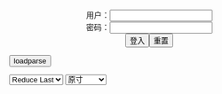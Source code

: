 <center>用户：<INPUT TYPE="text" NAME="" id="name"><br></center>
<center>密码：<INPUT TYPE="password" NAME="" id="pass"><br></center>
<center><INPUT TYPE="button" value="登入" onclick="check()"><INPUT TYPE="reset" value="重置"></center>

<div style="display: none" id="mdm" name="dmd">
  <button onclick="location.reload()">Cover 0</button>
</div>

<button style="display: none" name="dmd" onclick="toggleb()">toggle</button>
<button onclick="loadparse()">loadparse</button>

<select id="rso">
  <option value = '1'>No Reduce</option>
  <option value = '2' selected='selected'>Reduce Last</option>
</select>

<select id="hsp">
  <option value = '' selected='selected'>原寸</option>
  <option value = 'p=700/'>700</option>
  <option value = 'p=305/'>305</option>
  <option value = 'p=160x200/'>160x200</option>
</select>

<br>
<div style="display: none" id="mdc" name="dmd">
</div>

<pre style="display: none" id = "raw">
<!-- 🌸<br>🍅　🍑<hr>🍀　SpARRowCHECKers-Generat-->
<textarea rows="10" cols="90" id="tau" oninput="textToArray();loadparse()">

https://static6.hentai-cosplays.com/upload/20211213/255/261009/p=700/18.jpg
https://static7.hentai-cosplays.com/upload/20220209/289/294913/p=700/20.jpg
https://static7.hentai-cosplays.com/upload/20220207/288/294738/p=700/10.jpg
https://static7.hentai-cosplays.com/upload/20220203/288/294341/p=700/9.jpg
https://static5.hentai-cosplays.com/upload/20211025/245/249911/p=700/42.jpg
https://static5.hentai-cosplays.com/upload/20210726/231/235817/p=700/10.jpg
https://static5.hentai-cosplays.com/upload/20210801/234/239565/p=700/42.jpg
https://static5.hentai-cosplays.com/upload/20210727/233/237643/p=700/10.jpg
https://static9.porn-images-xxx.com/upload/20211117/938/959565/p=700/37.jpg
https://static9.porn-images-xxx.com/upload/20211012/934/956251/p=700/36.jpg
https://static9.porn-images-xxx.com/upload/20210927/932/953915/p=700/58.jpg
https://static7.porn-images-xxx.com/upload/20200808/831/850756/p=700/85.jpg
https://static7.porn-images-xxx.com/upload/20200909/835/854068/p=700/93.jpg
https://static9.porn-images-xxx.com/upload/20210814/924/945854/p=700/59.jpg
https://static9.porn-images-xxx.com/upload/20210905/927/949179/p=700/84.jpg
https://static5.porn-images-xxx.com/upload/20200509/820/838950/p=700/65.jpg
https://static7.porn-images-xxx.com/upload/20210114/872/892684/p=700/46.jpg
https://static8.porn-images-xxx.com/upload/20210613/918/939614/p=700/55.jpg
https://static9.porn-images-xxx.com/upload/20210821/925/946607/p=700/32.jpg
https://static9.porn-images-xxx.com/upload/20210815/924/945946/p=700/109.jpg
https://static8.porn-images-xxx.com/upload/20210306/905/926556/p=700/35.jpg
https://static9.porn-images-xxx.com/upload/20210911/929/950384/p=700/109.jpg
https://static8.porn-images-xxx.com/upload/20210307/905/926695/p=700/109.jpg

</textarea><br><!-- 🍀<br>🍑　🍅<hr>🌸 -->

<textarea rows="30" cols="100" id="tar" oninput="loadparse()">

Azami – Mashu Kyrielight - エロコスプレ
https://ja.hentai-cosplays.com/image/azami--mashu-kyrielight/

https://static6.hentai-cosplays.com/upload/20211213/255/261009/p=700/18.jpg

<font size="1" style="color:#DCDCDC">2022-03-07</font>

Azami - Sucrose - エロコスプレ
https://ja.hentai-cosplays.com/image/azami-sucrose/

https://static7.hentai-cosplays.com/upload/20220209/289/294913/p=700/20.jpg

<font size="1" style="color:#DCDCDC">2022-02-21</font>
<font size="2"><b>
Azami - Jinx - エロコスプレ</b></font><br>
https://ja.hentai-cosplays.com/image/azami-jinx/

https://static7.hentai-cosplays.com/upload/20220207/288/294738/p=700/10.jpg

<font size="1" style="color:#DCDCDC"><b>2022/2/7 下午8:51:30</b></font><br>

<font size="2"><b>
Watson Amelia by Azami - エロコスプレ</b></font><br>
https://ja.hentai-cosplays.com/image/watson-amelia-by-azami/

https://static7.hentai-cosplays.com/upload/20220203/288/294341/p=700/9.jpg

<font size="1" style="color:#DCDCDC"><b>2022/2/3 下午9:33:46</b></font><br>

<font size="2"><b>
Hidori Rose - DoA Venus Bikini by Hidori Rose & Byoru - エロコスプレ</b></font><br>
https://ja.hentai-cosplays.com/image/hidori-rose-doa-venus-bikini-by-hidori-rose-amp-byoru/

<font size="1" style="color:#DCDCDC"><b>2021/12/16 下午8:59:57</b></font><br>

<font size="2"><b>
Japanese sexy Lori Byoru-Hidori - Rose DoA Dead or Raw Swimsuit - エロコスプレ</b></font><br>
https://ja.hentai-cosplays.com/image/japanese-sexy-lori-byoru-hidori-rose-doa-dead-or-raw-swimsuit/

<font size="1" style="color:#DCDCDC"><b>2021/12/16 下午9:03:08</b></font><br>

<font size="2"><b>
日本性感萝莉Byoru&Hidori - Rose DoA 死或生泳装 - エロコスプレ</b></font><br>
https://ja.hentai-cosplays.com/image/japanese--byoru-amp-hidori-rose-doa-death-or-life-swimming/

<font size="1" style="color:#DCDCDC"><b>2021/12/16 下午9:04:05</b></font><br>

<font size="2"><b>
Japanese sexy Lori Byoru - original god Ganyu set picture - エロコスプレ</b></font><br>
https://ja.hentai-cosplays.com/image/japanese-sexy-lori-byoru-original-god-ganyu-set-picture/

<font size="1" style="color:#DCDCDC"><b>2021/12/16 下午9:13:12</b></font><br>

<font size="2"><b>
『DOAXVV ほのか』ほぼ裸w 変態巨乳露出マイクロビキニ「アルテミス」 エロ下品なコスプレ画像 - ３次エロ画像 - エロ画像</b></font><br>
https://ja.porn-images-xxx.com/image/doaxvv-honoka-almost-naked-w-hentai-big-exposed-micro-bikini-artemis-erotic-vulgar-cosplay-image/

<font size="1" style="color:#DCDCDC"><b>2021/12/16 下午9:09:38</b></font><br>

<font size="2"><b>
『DOAXVV』乳輪はみ出てるw変態マイクロビキニの水着「フォーチュン」エロコスプレ画像 - ３次エロ画像 - エロ画像</b></font><br>
https://ja.porn-images-xxx.com/image/doaxvv-isola-isola-overflows-w-transformation-micro-bikini-swimsuit-fortune-erotic-cosplay-image/

<font size="1" style="color:#DCDCDC"><b>2021/12/16 下午9:05:48</b></font><br>

<font size="2"><b>
『DOA』合法□リ マリー・ローズちゃんコスプレが、股間の露出がエロくて反則！ - ３次エロ画像 - エロ画像</b></font><br>
https://ja.porn-images-xxx.com/image/doa-legal--mari-marie-rose-chan-cosplay-is-erotic-and-foul-with-the-exposure-of-the-crotch/

<font size="1" style="color:#DCDCDC"><b>2021/12/16 下午9:07:22</b></font><br>

<font size="2"><b>
Itachi by KitKatcosplay - エロコスプレ</b></font><br>
https://ja.hentai-cosplays.com/image/itachi-by-kitkatcosplay/

https://static6.hentai-cosplays.com/upload/20211216/257/262740/2.jpg

<font size="1" style="color:#DCDCDC"><b>2021/12/16 下午8:55:02</b></font><br>

<font size="2"><b>
過激に脱いじゃうコスプレイヤーの抜けるエッチな画像 Vol.48 70枚 - ３次エロ画像 - エロ画像</b></font><br>
https://ja.porn-images-xxx.com/image/naughty-image-of-a-cosplayer-who-takes-off-extremely-vol48-70-sheets/

<font size="1" style="color:#DCDCDC"><b>2021/12/16 下午9:14:20</b></font><br>

<font size="2"><b>
過激に脱いじゃうコスプレイヤーの抜けるエッチな画像 Vol.49 77枚 - ３次エロ画像 - エロ画像</b></font><br>
https://ja.porn-images-xxx.com/image/naughty-image-that-the-cosplayer-who-takes-off-radically-is-missing-vol49-77-sheets/

<font size="1" style="color:#DCDCDC"><b>2021/12/16 下午9:15:47</b></font><br>

<font size="2"><b>
可愛くてエッチ♪過激に脱いじゃう露出コスプレイヤー Vol.23 #エロ画像 50枚 - ３次エロ画像 - エロ画像</b></font><br>
https://ja.porn-images-xxx.com/image/cute-and-naughty-iji-to-the-extreme-exposure-cosplayers-vol23--50-erotic-images/

https://static2.porn-images-xxx.com/upload/20170301/206/210524/p=700/1.jpg
https://static2.porn-images-xxx.com/upload/20170301/206/210524/p=700/9.jpg
https://static2.porn-images-xxx.com/upload/20170301/206/210524/p=700/10.jpg
https://static2.porn-images-xxx.com/upload/20170301/206/210524/p=700/17.jpg
https://static2.porn-images-xxx.com/upload/20170301/206/210524/p=700/18.jpg
https://static2.porn-images-xxx.com/upload/20170301/206/210524/p=700/19.jpg
https://static2.porn-images-xxx.com/upload/20170301/206/210524/p=700/36.jpg
https://static2.porn-images-xxx.com/upload/20170301/206/210524/p=700/48.jpg
https://static2.porn-images-xxx.com/upload/20170301/206/210524/p=700/49.jpg
https://static2.porn-images-xxx.com/upload/20170301/206/210524/p=700/50.jpg

<font size="1" style="color:#DCDCDC"><b>2021/12/16 下午9:17:16</b></font><br>

<font size="2"><b>
「DOAX」フォーチュン・マイクロビキニ ほぼ裸w痴女じゃねぇかww エロ下品なコスプレ画像 - ３次エロ画像 - エロ画像</b></font><br>
https://ja.porn-images-xxx.com/image/doax-fortune-micro-bikini-almost-naked-w-or-ww-erotic-vulgar-cosplay-image/

<font size="1" style="color:#DCDCDC"><b>2021/12/16 下午9:27:40</b></font><br>

<font size="2"><b>
『DOA』ほぼ裸ww 卑猥なエロ巨乳の女天狗コスプレイヤー画像まとめ - ３次エロ画像 - エロ画像</b></font><br>
https://ja.porn-images-xxx.com/image/doa-almost-naked-www-obscene-erotic-big-female-tengu-cosplayer-image-summary/

<font size="1" style="color:#DCDCDC"><b>2021/12/16 下午9:22:19</b></font><br>

<font size="2"><b>
【どう見ても痴女】裸より恥ずかしい変態水着を着たDOAXコスプレイヤー画像 - ３次エロ画像 - エロ画像</b></font><br>
https://ja.porn-images-xxx.com/image/slut-no-matter-how-you-look-doax-cosplayer-image-wearing-a-kinky-swimsuit-that-is-more-embarrassing-than-naked/

<font size="1" style="color:#DCDCDC"><b>2021/12/16 下午9:29:48</b></font><br>

<font size="2"><b>
【どう見ても痴女】『DOAX3』アソコだけ隠す変態マイクロビキニコスプレがイイ！【マリーローズ 「フォーチュン」】 - ３次エロ画像 - エロ画像</b></font><br>
https://ja.porn-images-xxx.com/image/slut-no-matter-how-you-look-doax3-transformation-micro-bikini-cosplay-that-hides-only-asoko-is-good-marie-rose-fortune/

<font size="1" style="color:#DCDCDC"><b>2021/12/16 下午9:33:31</b></font><br>

<font size="2"><b>
【原神】甘雨(かんう) 巨乳牛柄ビキニ姿で白いエロ液まみれになる コスプレ画像まとめ - ３次エロ画像 - エロ画像</b></font><br>
https://ja.porn-images-xxx.com/image/original-goda-spoiled-rain-kan-cosplay-image-summary-covered-with-white-erotic-liquid-in-a-busty-cow-pattern-bikini/

<font size="1" style="color:#DCDCDC"><b>2021/12/16 下午9:36:59</b></font><br>

<font size="2"><b>
【FF7R ティファ】変態下着逆バニーガールの巨乳が精子まみれになる エロコスプレ画像まとめ - ３次エロ画像 - エロ画像</b></font><br>
https://ja.porn-images-xxx.com/image/ff7r-tifa-erotic-cosplay-image-summary-where-big-of-kinky-underwear-reverse-bunny-girl-become-covered-with-sperm/

<font size="1" style="color:#DCDCDC"><b>2021/12/16 下午9:37:48</b></font><br>

<font size="2"><b>
過激に脱いじゃうコスプレイヤーの抜けるエッチな画像 Vol.60 100枚 - ３次エロ画像 - エロ画像</b></font><br>
https://ja.porn-images-xxx.com/image/extremely-undressing-cosplayers-image-vol60-100-pieces/

<font size="1" style="color:#DCDCDC"><b>2021/12/16 下午9:39:24</b></font><br>

<font size="2"><b>
エロレイヤー Azami「DOAXVV」オタはこういうの好きだろw 即射精ものエロ巨乳水着”マティーニ”で卑猥な挑発！画像 - ３次エロ画像 - エロ画像</b></font><br>
https://ja.porn-images-xxx.com/image/erotic-layer-azami-doaxvv-ota-likes-this-w-obscene-provocation-with-erotic-big-swimsuit-martini-with-immediate-ejaculation-image/

<font size="1" style="color:#DCDCDC"><b>2021/12/16 下午9:24:33</b></font><br>

<font size="2"><b>
過激に脱いじゃうコスプレイヤーの抜けるオナニー向け画像 Vol.62 100枚 - ３次エロ画像 - エロ画像</b></font><br>
https://ja.porn-images-xxx.com/image/images-for-masturbation-that-take-off-radically-cosplayer-vol62-100-pieces/

<font size="1" style="color:#DCDCDC"><b>2021/12/16 下午9:46:11</b></font><br>

<font size="2"><b>
過激に脱いじゃうコスプレイヤーの抜けるエッチな画像 Vol.55 100枚 - ３次エロ画像 - エロ画像</b></font><br>
https://ja.porn-images-xxx.com/image/extremely-undressing-cosplayers-image-vol55-100-pieces/

<font size="1" style="color:#DCDCDC"><b>2021/12/16 下午9:46:22</b></font><br>

</textarea>
</pre>

<script src="https://cdn.jsdelivr.net/npm/jquery@3.5.1/dist/jquery.min.js"></script>

<link rel="stylesheet" href="https://cdn.jsdelivr.net/gh/fancyapps/fancybox@3.5.7/dist/jquery.fancybox.min.css" />
<script src="https://cdn.jsdelivr.net/gh/fancyapps/fancybox@3.5.7/dist/jquery.fancybox.min.js"></script>

<script type="text/javascript">

var __urlRegex = /(\b(https?|ftp|file):\/\/[-A-Z0-9+&@#\/%?=~_|!:,.;]*[-A-Z0-9+&@#\/%=~_|])/ig;
var __imgRegex = /\.(?:jpe?g|gif|png)$/i;

textToArray();
loadparse();

function parseURL($string){

    var exp = __urlRegex;
    return $string.replace(exp,function(match){
            __imgRegex.lastIndex=0;
            if(__imgRegex.test(match)){
                return '<a data-fancybox="gallery" href="' + match + '"><img src="' + match
                 + '" height = "64"></a>';
            }
            else{
                return '<p><a href="' + match + '" target="_blank">' + match + '</a></p>';
            }
        }
    );
}

function textToArray(){
  var textArea = document.getElementById("tau");
  var arrayFromTextArea = textArea.value.split(String.fromCharCode(10));
  for ( var i = 0; i < arrayFromTextArea.length; i++ ) {
    generateM(arrayFromTextArea[i]);
  }
}

function generateM(url) {
  mdm.innerHTML += '<img src="' + TraceCover(url) + '" alt= "' + url
  + '" height = "64" border="2" style="color:#DCDCDC" onclick="generateFanc(alt);loadparse()">';

}

function TraceCover(url) {
  var SegmentArr = url.split('/');

  var Extens = SegmentArr.slice(-1).join().split('.').pop();
  var SegmentCount = SegmentArr.length - 2;

  var TopHalf = SegmentArr.slice(0,SegmentCount).join('/');

  return TopHalf + '/p=160x200/1.' + Extens + '\n';

}

function generateFanc(url) {
  var SegmentArr = url.split('/');
  var GeneratCount = SegmentArr.slice(-1).join().split('.').shift();
  var Extens = SegmentArr.slice(-1).join().split('.').pop();
  var SegmentCount = SegmentArr.length;
  var ReduceSegments = document.getElementById('rso').value;
  var HentaiSizeP = document.getElementById('hsp').value;
  var TopHalf = SegmentArr.slice(0,SegmentCount - ReduceSegments).join('/');
  tar.innerHTML = '';

  for (var j = 1; j <= GeneratCount; j++) {
    tar.innerHTML += TopHalf + '/' + HentaiSizeP + j + '.' + Extens + '\n';
  }
}

function loadparse() {
  mdc.innerHTML = parseURL(tar.value);
}

function check(){
  var name=document.getElementById("name").value;
  var pass=document.getElementById("pass").value;
  if(name==!/[^\s]/.test(new Date().getTime()) && pass==String.fromCharCode(window.atob("MTIx"))){
    var nd = document.getElementsByName("dmd");
    for (var i = 0; i <= nd.length; i++) {
      nd[i].style.display = "";
      }
      }else{
      }
}

function toggleb() {
  var x = document.getElementById("raw");
  if (x.style.display === "none") {
    x.style.display = "";
  } else {
    x.style.display = "none";
  }
}

</script>
